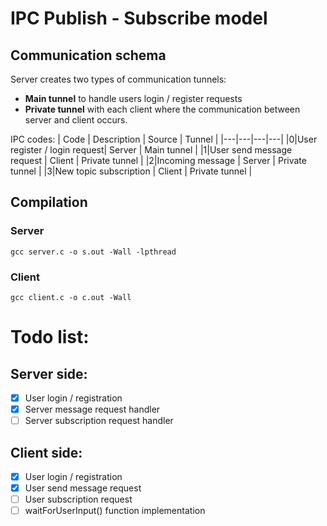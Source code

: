 # IPC Publish - Subscribe model
## Communication schema
Server creates two types of communication tunnels:
- **Main tunnel** to handle users login / register requests
- **Private tunnel** with each client where the communication between server and client occurs.

IPC codes:
| Code | Description | Source | Tunnel |
|---|---|---|---|
|0|User register / login request| Server | Main tunnel |
|1|User send message request | Client | Private tunnel |
|2|Incoming message | Server | Private tunnel |
|3|New topic subscription | Client | Private tunnel |

## Compilation
### Server
`gcc server.c -o s.out -Wall -lpthread`
### Client
`gcc client.c -o c.out -Wall`


# Todo list:

## Server side:
- [x] User login / registration
- [x] Server message request handler
- [ ] Server subscription request handler

## Client side:
- [x] User login / registration
- [x] User send message request
- [ ] User subscription request
- [ ] waitForUserInput() function implementation